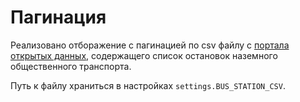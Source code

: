 
# Пагинация

Реализовано отборажение с пагинацией по csv файлу с [портала открытых данных](https://data.mos.ru/datasets/752),
содержащего список остановок наземного общественного транспорта.

Путь к файлу храниться в настройках `settings.BUS_STATION_CSV`.
